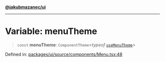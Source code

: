 [**@jakubmazanec/ui**](../README.md)

---

# Variable: menuTheme

> `const` **menuTheme**: `ComponentTheme`\<_typeof_ [`useMenuTheme`](../functions/useMenuTheme.md)\>

Defined in:
[packages/ui/source/components/Menu.tsx:48](https://github.com/jakubmazanec/tools/blob/66e975ab265618dba82f8e4c56654145b7ba4db7/packages/ui/source/components/Menu.tsx#L48)
